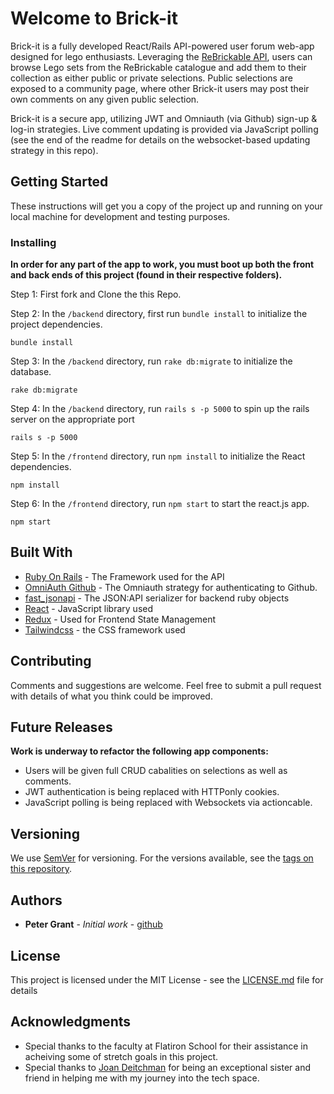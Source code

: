# Welcome to Brick-it

Brick-it is a fully developed React/Rails API-powered user forum web-app designed for lego enthusiasts.  Leveraging the [ReBrickable API](https://rebrickable.com/api/v3/docs/), users can browse Lego sets from the ReBrickable catalogue and add them to their collection as either public or private selections.  Public selections are exposed to a community page, where other Brick-it users may post their own comments on any given public selection.

Brick-it is a secure app, utilizing JWT and Omniauth (via Github) sign-up & log-in strategies. Live comment updating is provided via JavaScript polling (see the end of the readme for details on the websocket-based updating strategy in this repo).

## Getting Started

These instructions will get you a copy of the project up and running on your local machine for development and testing purposes.


### Installing

**In order for any part of the app to work, you must boot up both the front and back ends of this project (found in their respective folders).**

Step 1: First fork and Clone the this Repo.

Step 2: In the `/backend` directory, first run `bundle install` to initialize the project dependencies.

```
bundle install
```

Step 3: In the `/backend` directory, run `rake db:migrate` to initialize the database.

```
rake db:migrate
```

Step 4: In the `/backend` directory, run `rails s -p 5000` to spin up the rails server on the appropriate port

```
rails s -p 5000
```

Step 5: In the `/frontend` directory, run `npm install` to initialize the React dependencies.

```
npm install
```

Step 6: In the `/frontend` directory, run `npm start` to start the react.js app.

```
npm start
```

## Built With

* [Ruby On Rails](https://rubyonrails.org/) - The Framework used for the API
* [OmniAuth Github](https://github.com/omniauth/omniauth-github) - The Omniauth strategy for authenticating to Github.
* [fast_jsonapi](https://github.com/Netflix/fast_jsonapi) - The JSON:API serializer for backend ruby objects
* [React](https://facebook.github.io/react/) - JavaScript library used
* [Redux](http://redux.js.org/) - Used for Frontend State Management
* [Tailwindcss](https://tailwindcss.com/) - the CSS framework used


## Contributing

Comments and suggestions are welcome.  Feel free to submit a pull request with details of what you think could be improved.

## Future Releases

**Work is underway to refactor the following app components:**

* Users will be given full CRUD cabalities on selections as well as comments.
* JWT authentication is being replaced with HTTPonly cookies.
* JavaScript polling is being replaced with Websockets via actioncable.

## Versioning

We use [SemVer](http://semver.org/) for versioning. For the versions available, see the [tags on this repository](https://github.com/your/project/tags). 

## Authors

* **Peter Grant** - *Initial work* - [github](https://github.com/jgrantps)


## License

This project is licensed under the MIT License - see the [LICENSE.md](LICENSE.md) file for details

## Acknowledgments

* Special thanks to the faculty at Flatiron School for their assistance in acheiving some of stretch goals in this project.
* Special thanks to [Joan Deitchman](https://github.com/jdeitchman) for being an exceptional sister and friend in helping me with my journey into the tech space.
